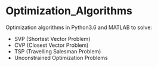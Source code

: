 # Optimization_Algorithms

Optimization algorithms in Python3.6 and MATLAB to solve:
* SVP (Shortest Vector Problem)
* CVP (Closest Vector Problem)
* TSP (Travelling Salesman Problem)
* Unconstrained Optimization Problems
